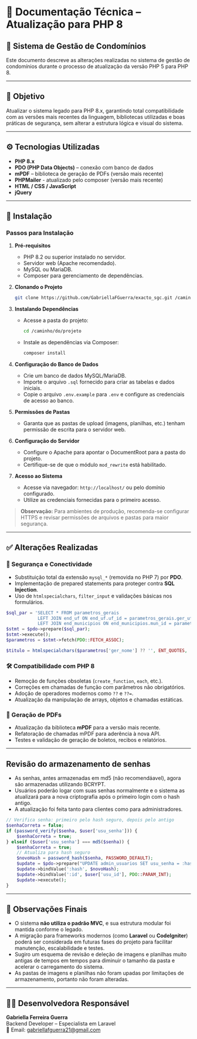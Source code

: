 # 📄 Documentação Técnica – Atualização para PHP 8

## 🏢 Sistema de Gestão de Condomínios

Este documento descreve as alterações realizadas no sistema de gestão de condomínios durante o processo de atualização da versão PHP 5 para PHP 8.

---

## 🎯 Objetivo

Atualizar o sistema legado para PHP 8.x, garantindo total compatibilidade com as versões mais recentes da linguagem, bibliotecas utilizadas e boas práticas de segurança, sem alterar a estrutura lógica e visual do sistema.

---

## ⚙️ Tecnologias Utilizadas

- **PHP 8.x**
- **PDO (PHP Data Objects)** – conexão com banco de dados
- **mPDF** – biblioteca de geração de PDFs (versão mais recente)
- **PHPMailer** - atualizado pelo composer (versão mais recente)
- **HTML / CSS / JavaScript**
- **jQuery**

---

## 💾 Instalação

### Passos para Instalação

1. **Pré-requisitos**
    - PHP 8.2 ou superior instalado no servidor.
    - Servidor web (Apache recomendado).
    - MySQL ou MariaDB.
    - Composer para gerenciamento de dependências.

2. **Clonando o Projeto**
    ```bash
    git clone https://github.com/GabriellaFGuerra/exacto_sgc.git /caminho/do/projeto
    ```

3. **Instalando Dependências**
    - Acesse a pasta do projeto:
      ```bash
      cd /caminho/do/projeto
      ```
    - Instale as dependências via Composer:
      ```bash
      composer install
      ```

4. **Configuração do Banco de Dados**
    - Crie um banco de dados MySQL/MariaDB.
    - Importe o arquivo `.sql` fornecido para criar as tabelas e dados iniciais.
    - Copie o arquivo `.env.example` para `.env` e configure as credenciais de acesso ao banco.

5. **Permissões de Pastas**
    - Garanta que as pastas de upload (imagens, planilhas, etc.) tenham permissão de escrita para o servidor web.

6. **Configuração do Servidor**
    - Configure o Apache para apontar o DocumentRoot para a pasta do projeto.
    - Certifique-se de que o módulo `mod_rewrite` está habilitado.

7. **Acesso ao Sistema**
    - Acesse via navegador: `http://localhost/` ou pelo domínio configurado.
    - Utilize as credenciais fornecidas para o primeiro acesso.

> **Observação:** Para ambientes de produção, recomenda-se configurar HTTPS e revisar permissões de arquivos e pastas para maior segurança.
---

## ✅ Alterações Realizadas

### 🔐 Segurança e Conectividade

- Substituição total da extensão `mysql_*` (removida no PHP 7) por **PDO**.
- Implementação de prepared statements para proteger contra **SQL Injection**.
- Uso de `htmlspecialchars`, `filter_input` e validações básicas nos formulários.

```php
$sql_par = 'SELECT * FROM parametros_gerais
            LEFT JOIN end_uf ON end_uf.uf_id = parametros_gerais.ger_uf
            LEFT JOIN end_municipios ON end_municipios.mun_id = parametros_gerais.ger_municipio';
$stmt = $pdo->prepare($sql_par);
$stmt->execute();
$parametros = $stmt->fetch(PDO::FETCH_ASSOC);
```

```php
$titulo = htmlspecialchars($parametros['ger_nome'] ?? '', ENT_QUOTES, 'UTF-8');
```

### 🛠️ Compatibilidade com PHP 8

- Remoção de funções obsoletas (`create_function`, `each`, etc.).
- Correções em chamadas de função com parâmetros não obrigatórios.
- Adoção de operadores modernos como `??` e `??=`.
- Atualização da manipulação de arrays, objetos e chamadas estáticas.

### 📄 Geração de PDFs

- Atualização da biblioteca **mPDF** para a versão mais recente.
- Refatoração de chamadas mPDF para aderência à nova API.
- Testes e validação de geração de boletos, recibos e relatórios.

---

## Revisão do armazenamento de senhas

* As senhas, antes armazenadas em md5 (não recomendáavel), agora são armazenadas utilizando BCRYPT.
* Usuários poderão logar com suas senhas normalmente e o sistema as atualizará para a nova criptografia após o primeiro login com o hash antigo.
* A atualização foi feita tanto para clientes como para administradores.

```php
// Verifica senha: primeiro pelo hash seguro, depois pelo antigo
$senhaCorreta = false;
if (password_verify($senha, $user['usu_senha'])) {
	$senhaCorreta = true;
} elseif ($user['usu_senha'] === md5($senha)) {
	$senhaCorreta = true;
	// Atualiza para hash seguro
	$novoHash = password_hash($senha, PASSWORD_DEFAULT);
	$update = $pdo->prepare("UPDATE admin_usuarios SET usu_senha = :hash WHERE usu_id = :id");
	$update->bindValue(':hash', $novoHash);
	$update->bindValue(':id', $user['usu_id'], PDO::PARAM_INT);
	$update->execute();
}

```
---

## 📌 Observações Finais

- O sistema **não utiliza o padrão MVC**, e sua estrutura modular foi mantida conforme o legado.
- A migração para frameworks modernos (como **Laravel** ou **CodeIgniter**) poderá ser considerada em futuras fases do projeto para facilitar manutenção, escalabilidade e testes.
- Sugiro um esquema de revisão e deleção de imagens e planilhas muito antigas de tempos em tempos para diminuir o tamanho da pasta e acelerar o carregamento do sistema.
- As pastas de imagens e planilhas não foram upadas por limitações de armazenamento, portanto não foram alteradas.

---

## 👩‍💻 Desenvolvedora Responsável

**Gabriella Ferreira Guerra**  
Backend Developer – Especialista em Laravel  
📧 Email: gabriellafguerra21@gmail.com
